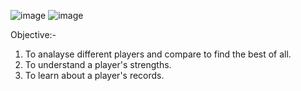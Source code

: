 ![image](https://github.com/Reiine/Cricket-Players-Analysis/assets/19761028/a9a4a3eb-da43-4bde-99e2-778f21c842c7)
![image](https://github.com/Reiine/Cricket-Players-Analysis/assets/19761028/ea39ef85-cf73-4d6f-b7d3-3ee8ab94f111)

Objective:-
1. To analayse different players and compare to find the best of all. 
2. To understand a player's strengths.
3. To learn about a player's records.
